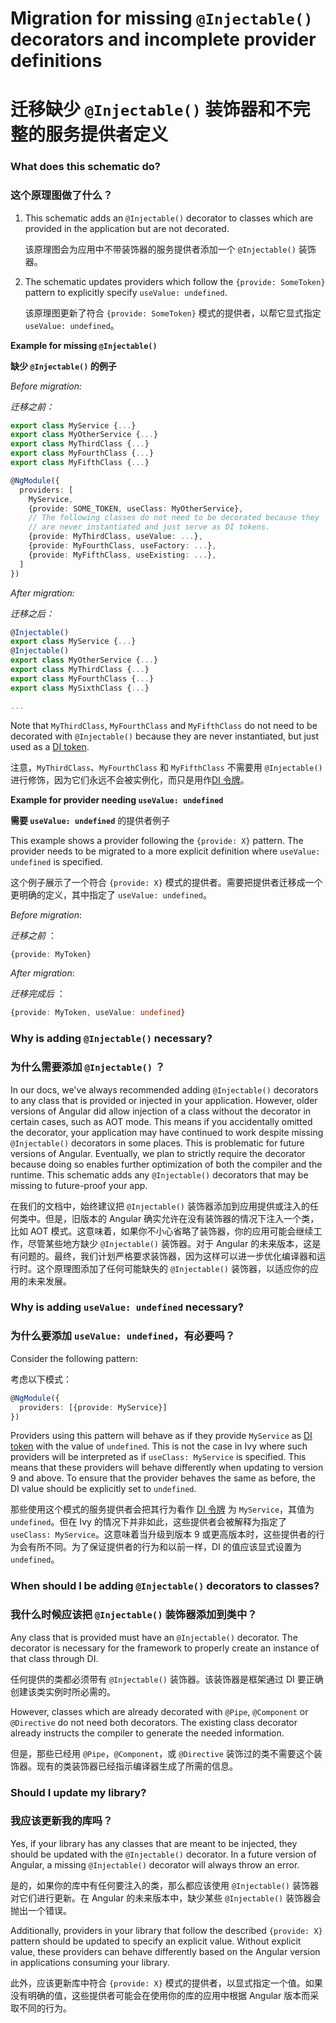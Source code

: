 # Migration for missing `@Injectable()` decorators and incomplete provider definitions

# 迁移缺少 `@Injectable()` 装饰器和不完整的服务提供者定义

### What does this schematic do?

### 这个原理图做了什么？

  1. This schematic adds an `@Injectable()` decorator to classes which are provided in the
     application but are not decorated.

     该原理图会为应用中不带装饰器的服务提供者添加一个 `@Injectable()` 装饰器。

  2. The schematic updates providers which follow the `{provide: SomeToken}` pattern
     to explicitly specify `useValue: undefined`.

     该原理图更新了符合 `{provide: SomeToken}` 模式的提供者，以帮它显式指定 `useValue: undefined`。

**Example for missing `@Injectable()`**

**缺少 `@Injectable()` 的例子**

_Before migration:_

*迁移之前：*

```typescript
export class MyService {...}
export class MyOtherService {...}
export class MyThirdClass {...}
export class MyFourthClass {...}
export class MyFifthClass {...}

@NgModule({
  providers: [
    MyService,
    {provide: SOME_TOKEN, useClass: MyOtherService},
    // The following classes do not need to be decorated because they
    // are never instantiated and just serve as DI tokens.
    {provide: MyThirdClass, useValue: ...},
    {provide: MyFourthClass, useFactory: ...},
    {provide: MyFifthClass, useExisting: ...},
  ]
})
```

_After migration:_

*迁移之后：*

```ts
@Injectable()
export class MyService {...}
@Injectable()
export class MyOtherService {...}
export class MyThirdClass {...}
export class MyFourthClass {...}
export class MySixthClass {...}

...
```

Note that `MyThirdClass`, `MyFourthClass` and `MyFifthClass` do not need to be decorated
with `@Injectable()` because they are never instantiated, but just used as a [DI token][DI_TOKEN].

注意，`MyThirdClass`、`MyFourthClass` 和 `MyFifthClass` 不需要用 `@Injectable()` 进行修饰，因为它们永远不会被实例化，而只是用作[DI 令牌][DI_TOKEN]。

**Example for provider needing `useValue: undefined`**

**需要 `useValue: undefined`** 的提供者例子

This example shows a provider following the `{provide: X}` pattern.
The provider needs to be migrated to a more explicit definition where `useValue: undefined` is specified.

这个例子展示了一个符合 `{provide: X}` 模式的提供者。需要把提供者迁移成一个更明确的定义，其中指定了 `useValue: undefined`。

_Before migration_:

*迁移之前* ：

```typescript
{provide: MyToken}
```
_After migration_:

*迁移完成后* ：

```typescript
{provide: MyToken, useValue: undefined}
```

### Why is adding `@Injectable()` necessary?

### 为什么需要添加 `@Injectable()` ？

In our docs, we've always recommended adding `@Injectable()` decorators to any class that is provided or injected in your application.
However, older versions of Angular did allow injection of a class without the decorator in certain cases, such as AOT mode.
This means if you accidentally omitted the decorator, your application may have continued to work despite missing `@Injectable()` decorators in some places.
This is problematic for future versions of Angular.
Eventually, we plan to strictly require the decorator because doing so enables further optimization of both the compiler and the runtime.
This schematic adds any `@Injectable()` decorators that may be missing to future-proof your app.

在我们的文档中，始终建议把 `@Injectable()` 装饰器添加到应用提供或注入的任何类中。但是，旧版本的 Angular 确实允许在没有装饰器的情况下注入一个类，比如 AOT 模式。这意味着，如果你不小心省略了装饰器，你的应用可能会继续工作，尽管某些地方缺少 `@Injectable()` 装饰器。对于 Angular 的未来版本，这是有问题的。最终，我们计划严格要求装饰器，因为这样可以进一步优化编译器和运行时。这个原理图添加了任何可能缺失的 `@Injectable()` 装饰器，以适应你的应用的未来发展。

### Why is adding `useValue: undefined` necessary?

### 为什么要添加 `useValue: undefined`，有必要吗？

Consider the following pattern:

考虑以下模式：

```typescript
@NgModule({
  providers: [{provide: MyService}]
})
```

Providers using this pattern will behave as if they provide `MyService` as [DI token][DI_TOKEN]
with the value of `undefined`.
This is not the case in Ivy where such providers will be interpreted as if `useClass: MyService` is specified.
This means that these providers will behave differently when updating to version 9 and above.
To ensure that the provider behaves the same as before, the DI value should be explicitly set to `undefined`.

那些使用这个模式的服务提供者会把其行为看作 [DI 令牌][DI_TOKEN] 为 `MyService`，其值为 `undefined`。但在 Ivy 的情况下并非如此，这些提供者会被解释为指定了 `useClass: MyService`。这意味着当升级到版本 9 或更高版本时，这些提供者的行为会有所不同。为了保证提供者的行为和以前一样，DI 的值应该显式设置为 `undefined`。

### When should I be adding `@Injectable()` decorators to classes?

### 我什么时候应该把 `@Injectable()` 装饰器添加到类中？

Any class that is provided must have an `@Injectable()` decorator.
The decorator is necessary for the framework to properly create an instance of that class through DI.

任何提供的类都必须带有 `@Injectable()` 装饰器。该装饰器是框架通过 DI 要正确创建该类实例时所必需的。

However, classes which are already decorated with `@Pipe`, `@Component` or `@Directive` do not need both decorators.
The existing class decorator already instructs the compiler to generate the
needed information.

但是，那些已经用 `@Pipe`，`@Component`，或 `@Directive` 装饰过的类不需要这个装饰器。现有的类装饰器已经指示编译器生成了所需的信息。

### Should I update my library?

### 我应该更新我的库吗？

Yes, if your library has any classes that are meant to be injected, they should be updated with the `@Injectable()` decorator.
In a future version of Angular, a missing `@Injectable()` decorator will always throw an error.

是的，如果你的库中有任何要注入的类，那么都应该使用 `@Injectable()` 装饰器对它们进行更新。在 Angular 的未来版本中，缺少某些 `@Injectable()` 装饰器会抛出一个错误。

Additionally, providers in your library that follow the described `{provide: X}` pattern should be updated to specify an explicit value.
Without explicit value, these providers can behave differently based on the Angular version in applications consuming your library.

此外，应该更新库中符合 `{provide: X}` 模式的提供者，以显式指定一个值。如果没有明确的值，这些提供者可能会在使用你的库的应用中根据 Angular 版本而采取不同的行为。

[DI_TOKEN]: guide/glossary#di-token
